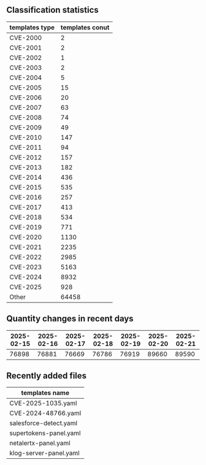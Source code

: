 ## Classification statistics
| templates type | templates conut | 
| --- | --- |
| CVE-2000 | 2 |
| CVE-2001 | 2 |
| CVE-2002 | 1 |
| CVE-2003 | 2 |
| CVE-2004 | 5 |
| CVE-2005 | 15 |
| CVE-2006 | 20 |
| CVE-2007 | 63 |
| CVE-2008 | 74 |
| CVE-2009 | 49 |
| CVE-2010 | 147 |
| CVE-2011 | 94 |
| CVE-2012 | 157 |
| CVE-2013 | 182 |
| CVE-2014 | 436 |
| CVE-2015 | 535 |
| CVE-2016 | 257 |
| CVE-2017 | 413 |
| CVE-2018 | 534 |
| CVE-2019 | 771 |
| CVE-2020 | 1130 |
| CVE-2021 | 2235 |
| CVE-2022 | 2985 |
| CVE-2023 | 5163 |
| CVE-2024 | 8932 |
| CVE-2025 | 928 |
| Other | 64458 |
## Quantity changes in recent days
|2025-02-15 | 2025-02-16 | 2025-02-17 | 2025-02-18 | 2025-02-19 | 2025-02-20 | 2025-02-21|
|--- | ------ | ------ | ------ | ------ | ------ | ---|
|76898 | 76881 | 76669 | 76786 | 76919 | 89660 | 89590|
## Recently added files
| templates name | 
| --- |
| CVE-2025-1035.yaml |
| CVE-2024-48766.yaml |
| salesforce-detect.yaml |
| supertokens-panel.yaml |
| netalertx-panel.yaml |
| klog-server-panel.yaml |
